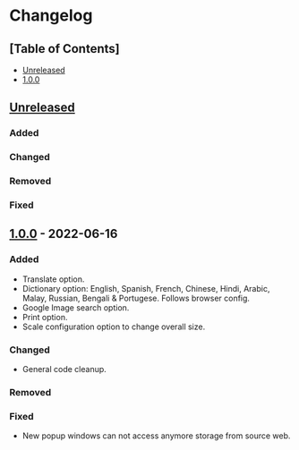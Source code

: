 # Changelog

## [Table of Contents]
- [Unreleased](#unreleased)
- [1.0.0](#100---2022-06-16)

## [Unreleased][]
### Added
### Changed
### Removed
### Fixed

## [1.0.0] - 2022-06-16
### Added
- Translate option.
- Dictionary option: English, Spanish, French, Chinese, Hindi, Arabic, Malay, Russian, Bengali & Portugese. Follows browser config.
- Google Image search option.
- Print option.
- Scale configuration option to change overall size.
### Changed
- General code cleanup.
### Removed
### Fixed
- New popup windows can not access anymore storage from source web.

[Unreleased]: https://github.com/regorxxx/Xelection-js/compare/v1.0.0...HEAD
[1.0.0]: https://github.com/regorxxx/Xelection-js/compare/69d2868...v1.0.0
